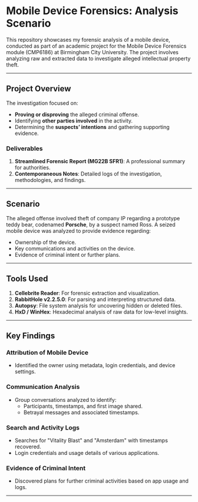 # Mobile Device Forensics: Analysis Scenario

This repository showcases my forensic analysis of a mobile device, conducted as part of an academic project for the Mobile Device Forensics module (CMP6186) at Birmingham City University. The project involves analyzing raw and extracted data to investigate alleged intellectual property theft.

---

## **Project Overview**

The investigation focused on:
- **Proving or disproving** the alleged criminal offense.
- Identifying **other parties involved** in the activity.
- Determining the **suspects’ intentions** and gathering supporting evidence.

### **Deliverables**
1. **Streamlined Forensic Report (MG22B SFR1)**: A professional summary for authorities.
2. **Contemporaneous Notes**: Detailed logs of the investigation, methodologies, and findings.

---

## **Scenario**
The alleged offense involved theft of company IP regarding a prototype teddy bear, codenamed **Porsche**, by a suspect named Ross. A seized mobile device was analyzed to provide evidence regarding:
- Ownership of the device.
- Key communications and activities on the device.
- Evidence of criminal intent or further plans.

---

## **Tools Used**
1. **Cellebrite Reader**: For forensic extraction and visualization.
2. **RabbitHole v2.2.5.0**: For parsing and interpreting structured data.
3. **Autopsy**: File system analysis for uncovering hidden or deleted files.
4. **HxD / WinHex**: Hexadecimal analysis of raw data for low-level insights.

---

## **Key Findings**
### **Attribution of Mobile Device**
- Identified the owner using metadata, login credentials, and device settings.

### **Communication Analysis**
- Group conversations analyzed to identify:
  - Participants, timestamps, and first image shared.
  - Betrayal messages and associated timestamps.

### **Search and Activity Logs**
- Searches for "Vitality Blast" and "Amsterdam" with timestamps recovered.
- Login credentials and usage details of various applications.

### **Evidence of Criminal Intent**
- Discovered plans for further criminal activities based on app usage and logs.

---
